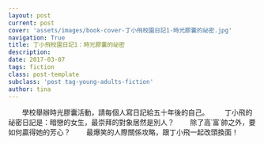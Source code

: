 ```yaml
---
layout: post
current: post
cover: 'assets/images/book-cover-丁小飛校園日記1-時光膠囊的祕密.jpg'
navigation: True
title: 丁小飛校園日記1：時光膠囊的祕密
description: 
date: 2017-03-07
tags: fiction
class: post-template
subclass: 'post tag-young-adults-fiction'
author: tina
---
```


　　學校舉辦時光膠囊活動，請每個人寫日記給五十年後的自己。
　　丁小飛的祕密日記是：暗戀的女生，最崇拜的對象居然是別人？
　　除了高˙富˙帥之外，要如何贏得她的芳心？
　　最爆笑的人際關係攻略，跟丁小飛一起改頭換面！

<!--more-->




